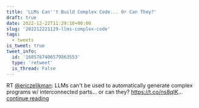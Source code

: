 ```yaml
---
title: 'LLMs Can''t Build Complex Code... Or Can They?'
draft: true
date: 2022-12-22T11:29:18+00:00
slug: '202212221129-llms-complex-code'
tags:
  - tweets
is_tweet: true
tweet_info:
  id: '1605767406579863553'
  type: 'retweet'
  is_thread: False
---
```




RT [@ericzelikman](https://x.com/ericzelikman): LLMs can't be used to automatically generate complex programs w/ interconnected parts... or can they?
<https://t.co/ns8qIK>… [continue reading](https://x.com/sytelus/status/1605767406579863553)
